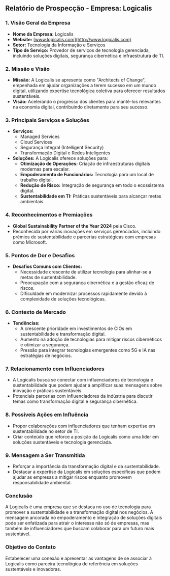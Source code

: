## Relatório de Prospecção - Empresa: Logicalis

### 1. Visão Geral da Empresa
- **Nome da Empresa:** Logicalis
- **Website:** [www.logicalis.com](http://www.logicalis.com)
- **Setor:** Tecnologia da Informação e Serviços
- **Tipo de Serviço:** Provedor de serviços de tecnologia gerenciada, incluindo soluções digitais, segurança cibernética e infraestrutura de TI.

### 2. Missão e Visão
- **Missão:** A Logicalis se apresenta como "Architects of Change", empenhada em ajudar organizações a terem sucesso em um mundo digital, utilizando expertise tecnológica coletiva para oferecer resultados sustentáveis.
- **Visão:** Acelerando o progresso dos clientes para mantê-los relevantes na economia digital, contribuindo diretamente para seu sucesso.

### 3. Principais Serviços e Soluções
- **Serviços:**
  - Managed Services
  - Cloud Services
  - Segurança Integral (Intelligent Security)
  - Transformação Digital e Redes Inteligentes
- **Soluções:** A Logicalis oferece soluções para:
  - **Otimização de Operações:** Criação de infraestruturas digitais modernas para escalar.
  - **Empoderamento de Funcionários:** Tecnologia para um local de trabalho digital.
  - **Redução de Risco:** Integração de segurança em todo o ecossistema digital.
  - **Sustentabilidade em TI:** Práticas sustentáveis para alcançar metas ambientais.

### 4. Reconhecimentos e Premiações
- **Global Sustainability Partner of the Year 2024** pela Cisco.
- Reconhecida por várias inovações em serviços gerenciados, incluindo prêmios de sustentabilidade e parcerias estratégicas com empresas como Microsoft.

### 5. Pontos de Dor e Desafios
- **Desafios Comuns com Clientes:** 
  - Necessidade crescente de utilizar tecnologia para alinhar-se a metas de sustentabilidade.
  - Preocupação com a segurança cibernética e a gestão eficaz de riscos.
  - Dificuldade em modernizar processos rapidamente devido à complexidade de soluções tecnológicas.

### 6. Contexto de Mercado
- **Tendências:** 
  - A crescente prioridade em investimentos de CIOs em sustentabilidade e transformação digital.
  - Aumento na adoção de tecnologias para mitigar riscos cibernéticos e otimizar a segurança.
  - Pressão para integrar tecnologias emergentes como 5G e IA nas estratégias de negócios.

### 7. Relacionamento com Influenciadores
- A Logicalis busca se conectar com influenciadores de tecnologia e sustentabilidade que podem ajudar a amplificar suas mensagens sobre inovação e práticas sustentáveis.
- Potenciais parcerias com influenciadores da indústria para discutir temas como transformação digital e segurança cibernética.

### 8. Possíveis Ações em Influência
- Propor colaborações com influenciadores que tenham expertise em sustentabilidade no setor de TI.
- Criar conteúdo que reforce a posição da Logicalis como uma líder em soluções sustentáveis e tecnologia gerenciada.

### 9. Mensagem a Ser Transmitida
- Reforçar a importância da transformação digital e da sustentabilidade.
- Destacar a expertise da Logicalis em soluções específicas que podem ajudar as empresas a mitigar riscos enquanto promovem responsabilidade ambiental.

### Conclusão
A Logicalis é uma empresa que se destaca no uso de tecnologia para promover a sustentabilidade e a transformação digital nos negócios. A mensagem ancorada no empoderamento e integração de soluções digitais pode ser enfatizada para atrair o interesse não só de empresas, mas também de influenciadores que buscam colaborar para um futuro mais sustentável.

### Objetivo do Contato
Estabelecer uma conexão e apresentar as vantagens de se associar à Logicalis como parceira tecnológica de referência em soluções sustentáveis e inovadoras.